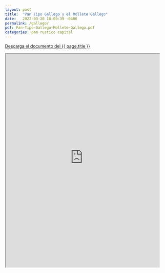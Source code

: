 ```yaml
---
layout: post
title:  "Pan Tipo Gallego y el Mollete Gallego"
date:   2022-03-20 18:00:39 -0400
permalink: /gallego/
pdf: Pan-Tipo-Gallego-Mollete-Gallego.pdf
categories: pan rustico capital
---
```


<a href="https://mapadepanesvenezolanos.github.io/assets/pdf/{{ page.pdf }}">Descarga el documento del {{ page.title }}</a>

<iframe src="https://mapadepanesvenezolanos.github.io/assets/pdf/{{ page.pdf }}" width="100%" height="700px">

